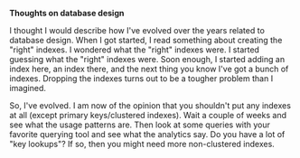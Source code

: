 **Thoughts on database design**

I thought I would describe how I've evolved over the years related to database design.  When I got started, I read something about creating the "right" indexes.  I wondered what the "right" indexes were.  I started guessing what the "right" indexes were.  Soon enough, I started adding an index here, an index there, and the next thing you know I've got a bunch of indexes.  Dropping the indexes turns out to be a tougher problem than I imagined.

So, I've evolved.  I am now of the opinion that you shouldn't put any indexes at all (except primary keys/clustered indexes).  Wait a couple of weeks and see what the usage patterns are.  Then look at some queries with your favorite querying tool and see what the analytics say.  Do you have a lot of "key lookups"? If so, then you might need more non-clustered indexes.
